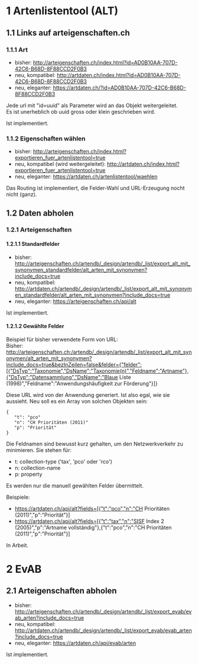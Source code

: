 # 1 Artenlistentool (ALT)

## 1.1 Links auf arteigenschaften.ch

### 1.1.1 Art

- bisher: http://arteigenschaften.ch/index.html?id=AD0B10AA-707D-42C6-B68D-8F88CCD2F0B3
- neu, kompatibel: http://artdaten.ch/index.html?id=AD0B10AA-707D-42C6-B68D-8F88CCD2F0B3
- neu, eleganter: https://artdaten.ch/?id=AD0B10AA-707D-42C6-B68D-8F88CCD2F0B3

Jede url mit "id=uuid" als Parameter wird an das Objekt weitergeleitet.<br/>
Es ist unerheblich ob uuid gross oder klein geschrieben wird.

Ist implementiert.

### 1.1.2 Eigenschaften wählen

- bisher: http://arteigenschaften.ch/index.html?exportieren_fuer_artenlistentool=true
- neu, kompatibel (wird weitergeleitet): http://artdaten.ch/index.html?exportieren_fuer_artenlistentool=true
- neu, eleganter: https://artdaten.ch/artenlistentool/waehlen

Das Routing ist implementiert, die Felder-Wahl und URL-Erzeugung nocht nicht (ganz).

## 1.2 Daten abholen

### 1.2.1 Arteigenschaften

#### 1.2.1.1 Standardfelder

- bisher: http://arteigenschaften.ch/artendb/_design/artendb/_list/export_alt_mit_synonymen_standardfelder/alt_arten_mit_synonymen?include_docs=true
- neu, kompatibel: http://artdaten.ch/artendb/_design/artendb/_list/export_alt_mit_synonymen_standardfelder/alt_arten_mit_synonymen?include_docs=true<br/>
- neu, eleganter: https://arteigenschaften.ch/api/alt

Ist implementiert.

#### 1.2.1.2 Gewählte Felder

Beispiel für bisher verwendete Form von URL:<br/>
Bisher: http://arteigenschaften.ch:/artendb/_design/artendb/_list/export_alt_mit_synonymen/alt_arten_mit_synonymen?include_docs=true&bezInZeilen=false&felder={"felder":[{"DsTyp":"Taxonomie","DsName":"Taxonomie(n)","Feldname":"Artname"},{"DsTyp":"Datensammlung","DsName":"Blaue Liste (1998)","Feldname":"Anwendungshäufigkeit zur Förderung"}]}

Diese URL wird von der Anwendung generiert. Ist also egal, wie sie aussieht. Neu soll es ein Array von solchen Objekten sein:
```
{
   "t": "pco"
   "n": "CH Prioritäten (2011)"
   "p": "Priorität"
}
```
Die Feldnamen sind bewusst kurz gehalten, um den Netzwerkverkehr zu minimieren. Sie stehen für:

- t: collection-type ('tax', 'pco' oder 'rco')
- n: collection-name
- p: property

Es werden nur die manuell gewählten Felder übermittelt.

Beispiele:

- https://artdaten.ch/api/alt?fields=[{"t":"pco","n":"CH Prioritäten (2011)","p":"Priorität"}]
- https://artdaten.ch/api/alt?fields=[{"t":"tax","n":"SISF Index 2 (2005)","p":"Artname vollständig"},{"t":"pco","n":"CH Prioritäten (2011)","p":"Priorität"}]

In Arbeit.

# 2 EvAB
## 2.1 Arteigenschaften abholen

- bisher: http://arteigenschaften.ch/artendb/_design/artendb/_list/export_evab/evab_arten?include_docs=true
- neu, kompatibel: http://artdaten.ch/artendb/_design/artendb/_list/export_evab/evab_arten?include_docs=true
- neu, eleganter: https://artdaten.ch/api/evab/arten

Ist implementiert.
